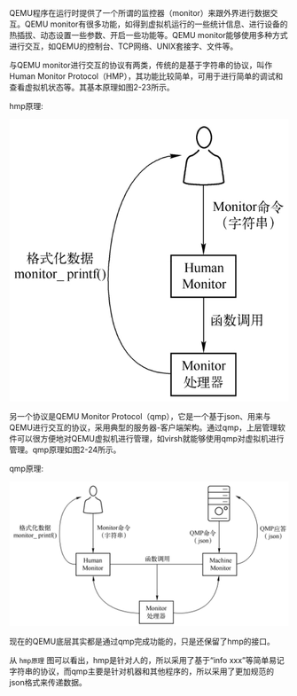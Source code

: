 
QEMU程序在运行时提供了一个所谓的监控器（monitor）来跟外界进行数据交互。QEMU monitor有很多功能，如得到虚拟机运行的一些统计信息、进行设备的热插拔、动态设置一些参数、开启一些功能等。QEMU monitor能够使用多种方式进行交互，如QEMU的控制台、TCP网络、UNIX套接字、文件等。

与QEMU monitor进行交互的协议有两类，传统的是基于字符串的协议，叫作Human Monitor Protocol（HMP），其功能比较简单，可用于进行简单的调试和查看虚拟机状态等。其基本原理如图2-23所示。

hmp原理:

![2024-06-23-00-31-45.png](./images/2024-06-23-00-31-45.png)

另一个协议是QEMU Monitor Protocol（qmp），它是一个基于json、用来与QEMU进行交互的协议，采用典型的服务器-客户端架构。通过qmp，上层管理软件可以很方便地对QEMU虚拟机进行管理，如virsh就能够使用qmp对虚拟机进行管理。qmp原理如图2-24所示。

qmp原理:

![2024-06-23-00-32-13.png](./images/2024-06-23-00-32-13.png)

现在的QEMU底层其实都是通过qmp完成功能的，只是还保留了hmp的接口。

从 `hmp原理` 图可以看出，hmp是针对人的，所以采用了基于“info xxx”等简单易记字符串的协议，而qmp主要是针对机器和其他程序的，所以采用了更加规范的json格式来传递数据。

